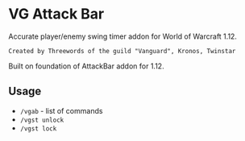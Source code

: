 # VG Attack Bar

Accurate player/enemy swing timer addon for World of Warcraft 1.12.

`Created by Threewords of the guild "Vanguard", Kronos, Twinstar`

Built on foundation of AttackBar addon for 1.12.

## Usage

* `/vgab` - list of commands
* `/vgst unlock`
* `/vgst lock`